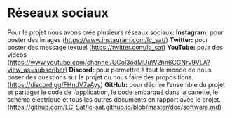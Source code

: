 ﻿# Réseaux sociaux
Pour le projet nous avons crée plusieurs réseaux sociaux: **Instagram:** pour poster des images (https://www.instagram.com/lc_sat/)
**Twitter:** pour poster des message textuel (https://twitter.com/lc_sat)
**YouTube:** pour des vidéos (https://www.youtube.com/channel/UCol3odMUuW2hn6GGNrv9VLA?view_as=subscriber)
**Discord:** pour permettre à tout le monde de nous poser des questions sur le projet ou nous faire des propositions. (https://discord.gg/FHndV7aAyy)
**GitHub:** pour décrire l’ensemble du projet et partager le code de l’application, le code embarqué dans la canette, le schéma électrique et tous les autres documents en rapport avec le projet. (https://github.com/LC-Sat/lc-sat.github.io/blob/master/doc/software.md)
